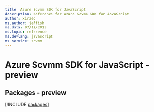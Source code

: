 ```yaml
---
title: Azure Scvmm SDK for JavaScript
description: Reference for Azure Scvmm SDK for JavaScript
author: xirzec
ms.author: jeffish
ms.data: 07/18/2023
ms.topic: reference
ms.devlang: javascript
ms.service: scvmm
---
```

# Azure Scvmm SDK for JavaScript - preview
## Packages - preview
[!INCLUDE [packages](scvmm-index.md)]